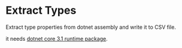 # Extract Types

Extract type properties from dotnet assembly and write it to CSV file.

it needs [dotnet core 3.1 runtime package](https://dotnet.microsoft.com/download/dotnet-core/3.1).
